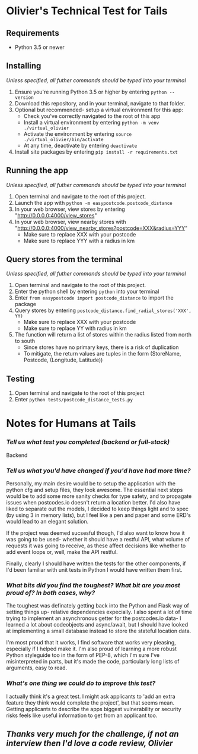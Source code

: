 # Olivier's Technical Test for Tails

## Requirements
* Python 3.5 or newer

## Installing
*Unless specified, all futher commands should be typed into your terminal*
1. Ensure you're running Python 3.5 or higher by entering `python --version`
2. Download this repository, and in your terminal, navigate to that folder.
3. Optional but recommended- setup a virtual environment for this app:
   * Check you've correctly navigated to the root of this app
   * Install a virtual environment by entering `python -m venv ./virtual_olivier`
   * Activate the environment by entering `source ./virtual_olivier/bin/activate`
   * At any time, deactivate by entering `deactivate`
4. Install site packages by entering `pip install -r requirements.txt`

## Running the app
*Unless specified, all futher commands should be typed into your terminal*
1. Open terminal and navigate to the root of this project.
2. Launch the app with `python -m easypostcode.postcode_distance`
3. In your web browser, view stores by entering "http://0.0.0.0:4000/view_stores"
4. In your web browser, view nearby stores with "http://0.0.0.0:4000/view_nearby_stores?postcode=XXX&radius=YYY"
    * Make sure to replace XXX with your postcode
    * Make sure to replace YYY with a radius in km

## Query stores from the terminal
*Unless specified, all futher commands should be typed into your terminal*
1. Open terminal and navigate to the root of this project.
2. Enter the python shell by entering `python` into your terminal
3. Enter `from easypostcode import postcode_distance` to import the package
4. Query stores by entering `postcode_distance.find_radial_stores('XXX', YY)`
    * Make sure to replace XXX with your postcode
    * Make sure to replace YY with radius in km
5. The function will return a list of stores within the radius listed from north to south
    * Since stores have no primary keys, there is a risk of duplication
    * To mitigate, the return values are tuples in the form (StoreName, Postcode, (Longitude, Latitude))

## Testing

1. Open terminal and navigate to the root of this project
2. Enter `python tests/postcode_distance_tests.py`

# Notes for Humans at Tails

### *Tell us what test you completed (backend or full-stack)*

Backend

### *Tell us what you'd have changed if you'd have had more time?*

Personally, my main desire would be to setup the application with the python cfg and setup files, they look awesome. The essential next steps would be to add some more sanity checks for type safety, and to propagate issues when postcodes.io doesn't return a location better. I'd also have liked to separate out the models, I decided to keep things light and to spec (by using 3 in memory lists), but I feel like a pen and paper and some ERD's would lead to an elegant solution.

If the project was deemed sucsesful though, I'd also want to know how it was going to be used- whether it should have a restful API, what volume of requests it was going to receive, as these affect decisions like whether to add event loops or, well, make the API restful.

Finally, clearly I should have written the tests for the other components, if I'd been familiar with unit tests in Python I would have written them first.

### *What bits did you find the toughest? What bit are you most proud of? In both cases, why?*
The toughest was definately getting back into the Python and Flask way of setting things up- relative dependencies expecially. I also spent a lot of time trying to implement an asynchronous getter for the postcodes.io data- I learned a lot about codeobjects and async/await, but I should have looked at implementing a small database instead to store the stateful location data.

I'm most proud that it works, I find software that works very pleasing, especially if I helped make it. I'm also proud of learning a more robust Python styleguide too in the form of PEP-8, which I'm sure I've misinterpreted in parts, but it's made the code, particularly long lists of arguments, easy to read.

### *What's one thing we could do to improve this test?*
I actually think it's a great test. I might ask applicants to 'add an extra feature they think would complete the project', but that seems mean. Getting applicants to describe the apps biggest vulnerability or security risks feels like useful information to get from an applicant too.


## *Thanks very much for the challenge, if not an interview then I'd love a code review, Olivier*